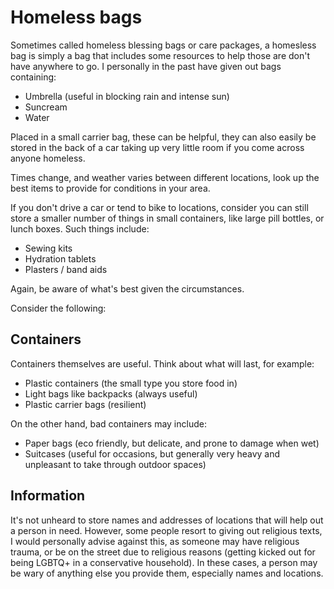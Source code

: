 # Homeless bags
Sometimes called homeless blessing bags or care packages, a homesless bag is simply a bag that includes some resources to help those are don't have anywhere to go. I personally in the past have given out bags containing:
- Umbrella (useful in blocking rain and intense sun)
- Suncream
- Water

Placed in a small carrier bag, these can be helpful, they can also easily be stored in the back of a car taking up very little room if you come across anyone homeless.

Times change, and weather varies between different locations, look up the best items to provide for conditions in your area.

If you don't drive a car or tend to bike to locations, consider you can still store a smaller number of things in small containers, like large pill bottles, or lunch boxes. Such things include:
- Sewing kits
- Hydration tablets
- Plasters / band aids

Again, be aware of what's best given the circumstances.

Consider the following:
## Containers
Containers themselves are useful. Think about what will last, for example:
- Plastic containers (the small type you store food in)
- Light bags like backpacks (always useful)
- Plastic carrier bags (resilient)

On the other hand, bad containers may include:
- Paper bags (eco friendly, but delicate, and prone to damage when wet)
- Suitcases (useful for occasions, but generally very heavy and unpleasant to take through outdoor spaces)

## Information
It's not unheard to store names and addresses of locations that will help out a person in need. However, some people resort to giving out religious texts, I would personally advise against this, as someone may have religious trauma, or be on the street due to religious reasons (getting kicked out for being LGBTQ+ in a conservative household). In these cases, a person may be wary of anything else you provide them, especially names and locations.